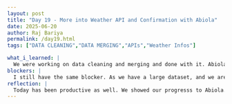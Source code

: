 ```yaml
---
layout: post
title: "Day 19 - More into Weather API and Confirmation with Abiola"
date: 2025-06-20
author: Raj Bariya
permalink: /day19.html
tags: ["DATA CLEANING","DATA MERGING","APIs","Weather Infos"]

what_i_learned: |
  We were working on data cleaning and merging and done with it. Abiola is back. We showed her our progress so far. We did some feature engineering as well. I showed her my weather API. I started integrating it to our dataset. Brice and I also taught Kyle how to make a github website. We also made our weekly videos today showing our progress and challenges. 
blockers: |
  I still have the same blocker. As we have a large dataset, and we are using an API to integrate weather information, my computer is lagging because of large data and also because of slow internet here, the request is being timeout. I will need to make some changes in the code for timeout.
reflection: |
  Today has been productive as well. We showed our progresss to Abiola. I still need to implement the weather data and I am working on it. The successful completion of data cleaning and feature engineering positions the team well for the next phase of analysis. The slow internet connection is creating timeout issues during API requests, while the substantial data volume is causing system lag. This bottleneck is affecting productivity and requires immediate attention to maintain project momentum.
---
```

